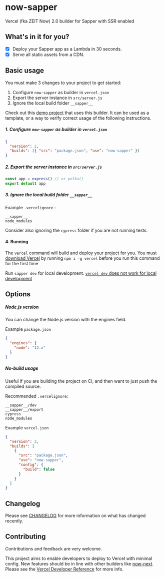 # now-sapper

Vercel (fka ZEIT Now) 2.0 builder for Sapper with SSR enabled

## What's in it for you?

* [x] Deploy your Sapper app as a Lambda in 30 seconds.
* [x] Serve all static assets from a CDN.

## Basic usage

You must make 3 changes to your project to get started:

1. Configure `now-sapper` as builder in `vercel.json`
2. Export the server instance in `src/server.js`
3. Ignore the local build folder `__sapper__`

Check out this [demo project](https://github.com/beyonk-adventures/now-sapper-demo) that uses this builder. It can be used as a template, or a way to verify correct usage of the following instructions.

##### 1. Configure `now-sapper` as builder in `vercel.json`

```json
{
  "version": 2,
  "builds": [{ "src": "package.json", "use": "now-sapper" }]
}
```

##### 2. Export the server instance in `src/server.js`

```js
const app = express() // or polka()
export default app
```

##### 3. Ignore the local build folder `__sapper__`

Example `.vercelignore` :
```
__sapper__
node_modules
```

Consider also ignoring the `cypress` folder if you are not running tests.

#### 4. Running

The `vercel` command will build and deploy your project for you. You must [download Vercel](https://vercel.com/download) by running `npm i -g vercel` before you run this command for the first time

Run `sapper dev` for local development. [`vercel dev` does not work for local development](https://github.com/thgh/now-sapper/issues/4#issuecomment-536189926)

## Options

##### Node.js version

You can change the Node.js version with the engines field.

Example `package.json`
```json
{
  "engines": {
    "node": "12.x"
  }
}
```

##### No-build usage

Useful if you are building the project on CI, and then want to just push the compiled source.

Recommended `.vercelignore`:
```
__sapper__/dev
__sapper__/export
cypress
node_modules
```

Example `vercel.json`
```json
{
  "version": 2,
  "builds": [
    {
      "src": "package.json",
      "use": "now-sapper",
      "config": {
        "build": false
      }
    }
  ]
}
```

## Changelog

Please see [CHANGELOG](CHANGELOG.md) for more information on what has changed recently.

## Contributing

Contributions and feedback are very welcome.

This project aims to enable developers to deploy to Vercel with minimal config. New features should be in line with other builders like [now-next](https://github.com/zeit/now/tree/master/packages/now-next). Please see the [Vercel Developer Reference](https://github.com/zeit/now/blob/master/DEVELOPING_A_RUNTIME.md) for more info.
